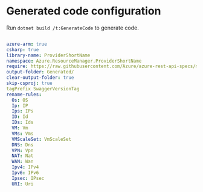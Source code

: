 # Generated code configuration

Run `dotnet build /t:GenerateCode` to generate code.

``` yaml

azure-arm: true
csharp: true
library-name: ProviderShortName
namespace: Azure.ResourceManager.ProviderShortName
require: https://raw.githubusercontent.com/Azure/azure-rest-api-specs/main/specification/ProviderNameLowercase/resource-manager/readme.md
output-folder: Generated/
clear-output-folder: true
skip-csproj: true
tagPrefix SwaggerVersionTag
rename-rules:
  Os: OS
  Ip: IP
  Ips: IPs
  ID: Id
  IDs: Ids
  VM: Vm
  VMs: Vms
  VMScaleSet: VmScaleSet
  DNS: Dns
  VPN: Vpn
  NAT: Nat
  WAN: Wan
  Ipv4: IPv4
  Ipv6: IPv6
  Ipsec: IPsec
  URI: Uri

```